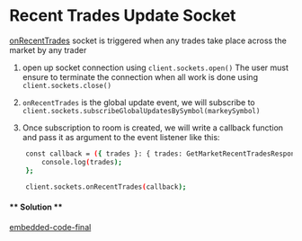 Recent Trades Update Socket
===

[onRecentTrades](https://github.com/fireflyprotocol/FireflyClient/blob/c61a14171783125137299363dbf4223857c56e4e/src/exchange/sockets.ts#L115) socket is triggered when any trades take place across the market by any trader

1. open up socket connection using `client.sockets.open()` The user must ensure to terminate the connection when all work is done using `client.sockets.close()`

2. `onRecentTrades` is the global update event, we will subscribe to `client.sockets.subscribeGlobalUpdatesBySymbol(markeySymbol)`

3. Once subscription to room is created, we will write a callback function and pass it as argument to the event listener like this:
``` bash
    const callback = ({ trades }: { trades: GetMarketRecentTradesResponse[] }) => {
        console.log(trades);
    };

    client.sockets.onRecentTrades(callback);
```


<!-- tabs:start -->

#### ** Solution **

[embedded-code-final](./assets/6-sample-code.ts ':include :type=code embed-final')

<!-- tabs:end -->
